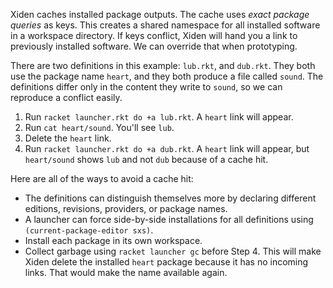 Xiden caches installed package outputs. The cache uses _exact package
queries_ as keys. This creates a shared namespace for all installed
software in a workspace directory. If keys conflict, Xiden will hand
you a link to previously installed software. We can override that when
prototyping.

There are two definitions in this example: `lub.rkt`, and
`dub.rkt`. They both use the package name `heart`, and they both
produce a file called `sound`. The definitions differ only in the
content they write to `sound`, so we can reproduce a conflict easily.

1. Run `racket launcher.rkt do +a lub.rkt`. A `heart` link will appear.
2. Run `cat heart/sound`. You'll see `lub`.
3. Delete the `heart` link.
4. Run `racket launcher.rkt do +a dub.rkt`. A `heart` link will appear, but `heart/sound` shows `lub` and not `dub` because of a cache hit.

Here are all of the ways to avoid a cache hit:

- The definitions can distinguish themselves more by declaring different editions, revisions, providers, or package names.
- A launcher can force side-by-side installations for all definitions using `(current-package-editor sxs)`.
- Install each package in its own workspace.
- Collect garbage using `racket launcher gc` before Step 4. This will
  make Xiden delete the installed `heart` package because it has no
  incoming links. That would make the name available again.
